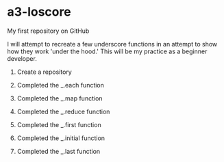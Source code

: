 # a3-loscore
My first repository on GitHub

I will attempt to recreate a few underscore functions in an attempt to show how they work 'under the hood.'
This will be my practice as a beginner developer.

1. Create a repository

2. Completed the _.each function

3. Completed the _.map function

4. Completed the _.reduce function

5. Completed the _.first function

6. Completed the _.initial function

7. Completed the _.last function
